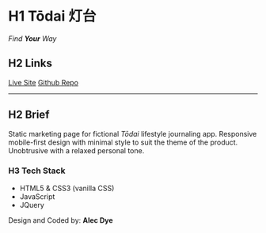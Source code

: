 # H1 Tōdai 灯台
*Find **Your** Way*

## H2 Links

[Live Site](https://todai-marketing-ad.netlify.com/)
[Github Repo](https://github.com/AlecDye/todai-marketing)

---

## H2 Brief

Static marketing page for fictional *Tōdai* lifestyle journaling app. Responsive mobile-first design with minimal style to suit the theme of the product. Unobtrusive with a relaxed personal tone.

### H3 Tech Stack

- HTML5 & CSS3 (vanilla CSS)
- JavaScript
- JQuery

Design and Coded by: **Alec Dye**
